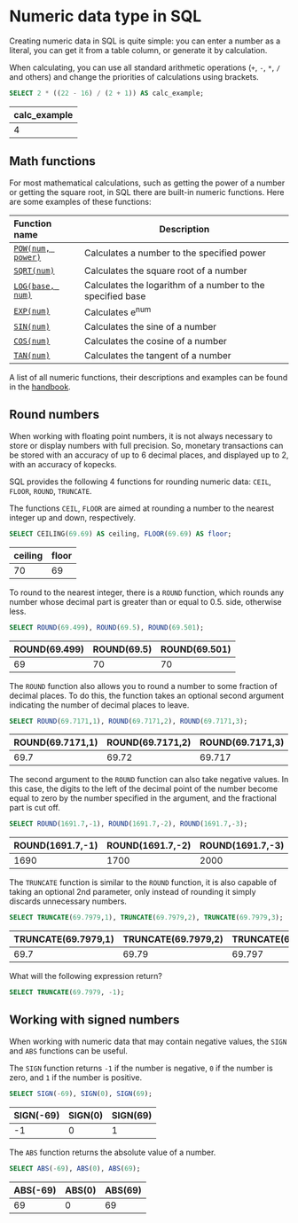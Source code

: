 # Numeric data type in SQL

Creating numeric data in SQL is quite simple: you can enter a number as a literal, you can get it from a table column, or
generate it by calculation.

When calculating, you can use all standard arithmetic operations (`+`, `-`, `*`, `/` and others) and change the priorities of calculations using brackets.

```sql
SELECT 2 * ((22 - 16) / (2 + 1)) AS calc_example;
```

| calc_example |
| ------------ |
| 4            |

## Math functions

For most mathematical calculations, such as getting the power of a number or getting the square root, in SQL
there are built-in numeric functions. Here are some examples of these functions:

| Function name                                                                        | Description                                                |
| :----------------------------------------------------------------------------------- | ---------------------------------------------------------- |
| <a href="https://sql-academy.org/handbook/POW" target="_blank">`POW(num, power)`</a> | Calculates a number to the specified power                 |
| <a href="https://sql-academy.org/handbook/SQRT" target="_blank">`SQRT(num)`</a>      | Calculates the square root of a number                     |
| <a href="https://sql-academy.org/handbook/LOG" target="_blank">`LOG(base, num)`</a>  | Calculates the logarithm of a number to the specified base |
| <a href="https://sql-academy.org/handbook/EXP" target="_blank">`EXP(num)`</a>        | Calculates e<sup>num</sup>                                 |
| <a href="https://sql-academy.org/handbook/SIN" target="_blank">`SIN(num)`</a>        | Calculates the sine of a number                            |
| <a href="https://sql-academy.org/handbook/COS" target="_blank">`COS(num)`</a>        | Calculates the cosine of a number                          |
| <a href="https://sql-academy.org/handbook/TAN" target="_blank">`TAN(num)`</a>        | Calculates the tangent of a number                         |

A list of all numeric functions, their descriptions and examples can be found in the <a href="https://sql-academy.org/handbook/CEILING" target="_blank">handbook</a>.

## Round numbers

When working with floating point numbers, it is not always necessary to store or display numbers with full precision.
So, monetary transactions can be stored with an accuracy of up to 6 decimal places, and displayed up to 2, with an accuracy of kopecks.

SQL provides the following 4 functions for rounding numeric data: `CEIL`, `FLOOR`, `ROUND`,
`TRUNCATE`.

The functions `CEIL`, `FLOOR` are aimed at rounding a number to the nearest integer up and down, respectively.

```sql
SELECT CEILING(69.69) AS ceiling, FLOOR(69.69) AS floor;
```

| ceiling | floor |
| ------- | ----- |
| 70      | 69    |

To round to the nearest integer, there is a `ROUND` function, which rounds any number whose decimal part is greater than or equal to 0.5.
side, otherwise less.

```sql
SELECT ROUND(69.499), ROUND(69.5), ROUND(69.501);
```

| ROUND(69.499) | ROUND(69.5) | ROUND(69.501) |
| ------------- | ----------- | ------------- |
| 69            | 70          | 70            |

The `ROUND` function also allows you to round a number to some fraction of decimal places.
To do this, the function takes an optional second argument indicating the number of decimal places to leave.

```sql
SELECT ROUND(69.7171,1), ROUND(69.7171,2), ROUND(69.7171,3);
```

| ROUND(69.7171,1) | ROUND(69.7171,2) | ROUND(69.7171,3) |
| ---------------- | ---------------- | ---------------- |
| 69.7             | 69.72            | 69.717           |

The second argument to the `ROUND` function can also take negative values.
In this case, the digits to the left of the decimal point of the number become equal to zero by the number specified in the argument, and the fractional part is cut off.

```sql
SELECT ROUND(1691.7,-1), ROUND(1691.7,-2), ROUND(1691.7,-3);
```

| ROUND(1691.7,-1) | ROUND(1691.7,-2) | ROUND(1691.7,-3) |
| ---------------- | ---------------- | ---------------- |
| 1690             | 1700             | 2000             |

The `TRUNCATE` function is similar to the `ROUND` function, it is also capable of taking an optional 2nd parameter, only instead of rounding it simply
discards unnecessary numbers.

```sql
SELECT TRUNCATE(69.7979,1), TRUNCATE(69.7979,2), TRUNCATE(69.7979,3);
```

| TRUNCATE(69.7979,1) | TRUNCATE(69.7979,2) | TRUNCATE(69.7979,3) |
| ------------------- | ------------------- | ------------------- |
| 69.7                | 69.79               | 69.797              |

What will the following expression return?

```sql
SELECT TRUNCATE(69.7979, -1);
```

## Working with signed numbers

When working with numeric data that may contain negative values, the `SIGN` and `ABS` functions can be useful.

The `SIGN` function returns `-1` if the number is negative, `0` if the number is zero, and `1` if the number is positive.

```sql
SELECT SIGN(-69), SIGN(0), SIGN(69);
```

| SIGN(-69) | SIGN(0) | SIGN(69) |
| --------- | ------- | -------- |
| -1        | 0       | 1        |

The `ABS` function returns the absolute value of a number.

```sql
SELECT ABS(-69), ABS(0), ABS(69);
```

| ABS(-69) | ABS(0) | ABS(69) |
| -------- | ------ | ------- |
| 69       | 0      | 69      |
